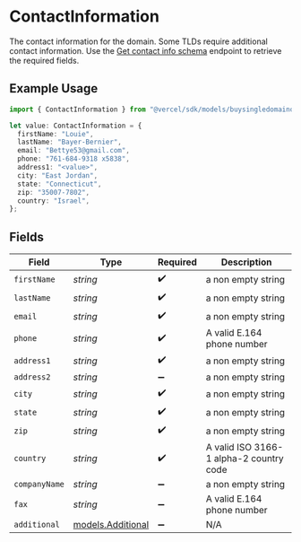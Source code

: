# ContactInformation

The contact information for the domain. Some TLDs require additional contact information. Use the [Get contact info schema](https://vercel.com/docs/rest-api/reference/endpoints/domains-registrar/get-contact-info-schema) endpoint to retrieve the required fields.

## Example Usage

```typescript
import { ContactInformation } from "@vercel/sdk/models/buysingledomainop.js";

let value: ContactInformation = {
  firstName: "Louie",
  lastName: "Bayer-Bernier",
  email: "Bettye53@gmail.com",
  phone: "761-684-9318 x5838",
  address1: "<value>",
  city: "East Jordan",
  state: "Connecticut",
  zip: "35007-7802",
  country: "Israel",
};
```

## Fields

| Field                                        | Type                                         | Required                                     | Description                                  |
| -------------------------------------------- | -------------------------------------------- | -------------------------------------------- | -------------------------------------------- |
| `firstName`                                  | *string*                                     | :heavy_check_mark:                           | a non empty string                           |
| `lastName`                                   | *string*                                     | :heavy_check_mark:                           | a non empty string                           |
| `email`                                      | *string*                                     | :heavy_check_mark:                           | a non empty string                           |
| `phone`                                      | *string*                                     | :heavy_check_mark:                           | A valid E.164 phone number                   |
| `address1`                                   | *string*                                     | :heavy_check_mark:                           | a non empty string                           |
| `address2`                                   | *string*                                     | :heavy_minus_sign:                           | a non empty string                           |
| `city`                                       | *string*                                     | :heavy_check_mark:                           | a non empty string                           |
| `state`                                      | *string*                                     | :heavy_check_mark:                           | a non empty string                           |
| `zip`                                        | *string*                                     | :heavy_check_mark:                           | a non empty string                           |
| `country`                                    | *string*                                     | :heavy_check_mark:                           | A valid ISO 3166-1 alpha-2 country code      |
| `companyName`                                | *string*                                     | :heavy_minus_sign:                           | a non empty string                           |
| `fax`                                        | *string*                                     | :heavy_minus_sign:                           | A valid E.164 phone number                   |
| `additional`                                 | [models.Additional](../models/additional.md) | :heavy_minus_sign:                           | N/A                                          |